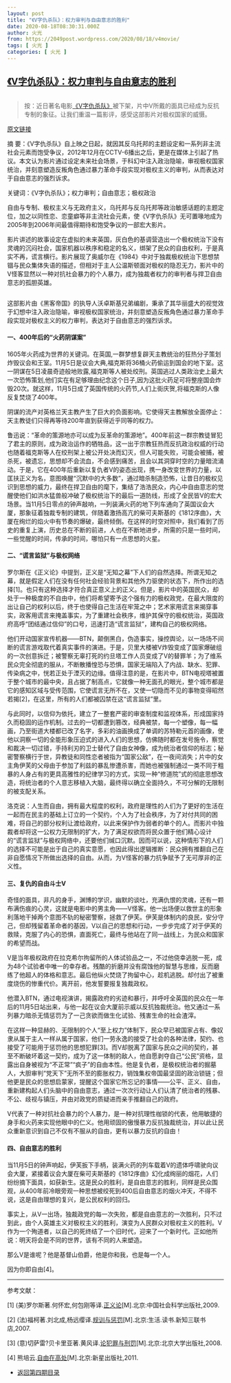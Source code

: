 ```yaml
---
layout: post
title: "《V字仇杀队》：权力审判与自由意志的胜利"
date: 2020-08-18T08:30:31.000Z
author: 火光
from: https://2049post.wordpress.com/2020/08/18/v4movie/
tags: [ 火光 ]
categories: [ 火光 ]
---
```

<!--1597739431000-->
[《V字仇杀队》：权力审判与自由意志的胜利](https://2049post.wordpress.com/2020/08/18/v4movie/)
------

<div>
<figure class="wp-block-image"><img src="https://telegra.ph/file/a6a7a26031329d85313f2.png" alt="" /></figure><blockquote class="wp-block-quote"><p>按：近日著名电影<a href="F138BBF5F48FB8BAED9C7899B4C109B14BC04D27" target="_blank" rel="noreferrer noopener">《V字仇杀队》</a>被下架，片中V所戴的面具已经成为反抗专制的象征。让我们重温一篇影评，感受这部影片对极权国家的威慑。</p></blockquote><p><a href="https://web.archive.org/web/20200815082910/http://media.people.com.cn/n/2013/0830/c368610-22752906.html" target="_blank" rel="noreferrer noopener">原文链接</a></p><p>摘 要：《V字仇杀队》自上映之日起，就因其反乌托邦的主题设定和一系列非主流社会元素而饱受争议，2012年12月在CCTV-6播出之后，更是在媒体上引起了热议。本文认为影片通过设定未来社会场景，于科幻中注入政治隐喻，审视极权国家统治，并刻意塑造反叛角色通过暴力革命手段实现对极权主义的审判，从而表达对于自由意志的强烈诉求。</p><p>关键词：《V字仇杀队》；权力审判；自由意志；极权政治</p><p>自由与专制、极权主义与无政府主义，乌托邦与反乌托邦等政治敏感话题的主题定位，加之以同性恋、恋童癖等非主流社会元素，使《V字仇杀队》无可置喙地成为2005年到2006年间最值得期待和饱受争议的一部宏大影片。</p><p>影片讲述的故事设定在虚拟的未来英国，灰白色的基调营造出一个极权统治下没有灵魂的沉闷社会，国家机器以秩序和稳定的名义，绑架了民众的自由权利，于是真实不再，谎言横行。影片展现了奥威尔在《1984》中对于独裁极权统治下思想禁锢与民众集体失语的描述，但相对于主人公温斯顿面对极权的隐忍无力，影片中的V怪客显然以一种对抗社会暴力的个人暴力，成为独裁者权力的审判者与捍卫自由意志的孤胆英雄。</p><figure class="wp-block-image"><img src="https://m.media-amazon.com/images/M/MV5BMjM4NzI0MjcwN15BMl5BanBnXkFtZTgwMzY4OTE1MDI@._V1_SY1000_CR0,0,1501,1000_AL_.jpg" alt="" /></figure><p>这部影片由《黑客帝国》的执导人沃卓斯基兄弟编剧，秉承了其华丽盛大的视觉效于幻想中注入政治隐喻，审视极权国家统治，并刻意塑造反叛角色通过暴力革命手段实现对极权主义的权力审判，表达对于自由意志的强烈诉求。</p><h4 id="一、400年后的“火药阴谋案”"></h4><h4 id="一、400年后的“火药阴谋案”">一、400年后的“火药阴谋案”</h4><p>1605年火药成为世界的关键词。在英国,一群梦想复辟天主教统治的狂热分子策划炸毁议会和王室。11月5日是议会大典,福克斯将36桶火药偷运到国会的地下室。这一阴谋在5日凌晨奇迹般地败露,福克斯等人被处绞刑。英国逃过人类政治史上最大一次恐怖策划,他们实在有足够理由纪念这个日子,因为这批火药足可将整座国会炸毁20次。就这样，11月5日成了英国传统的火药节,人们上街庆贺,将福克斯的人像反复焚烧了400年。</p><p>阴谋的流产对英格兰天主教产生了巨大的负面影响。它使得天主教解放全面停止：天主教徒们只得再等待200年直到获得近乎同等的权力。</p><p>鲁迅说：“革命的策源地亦可以成为反革命的策源地”。400年前这一群宗教徒冒犯了君主的原则，成为政治运作的牺牲品，这一出于宗教狂热而反抗政治权威的行动也随着福克斯等人在绞刑架上被公开处决而幻灭，但人可能失败，可能会被捕，被杀死，被遗忘，思想却不会流血，不会感到痛苦，且会以其洞穿时空的力量暗流涌动。于是，它在400年后重新以复仇者V的姿态出现，携一身改变世界的力量，以匡扶正义为名，意图唤醒“沉默中的大多数”，通过暗杀制造恐怖，让昔日的极权见识到思想的威力，最终在捍卫自由的麾下，集结了浩浩民众，内心中自由意志的觉醒使他们如洪水猛兽般冲破了极权统治下的最后一道防线，形成了全民皆V的宏大场景。当11月5日零点的钟声敲响，一列装满火药的地下列车通向了英国议会大厦，那象征着独裁专制的建筑，伴随着激扬高亢的柴可夫斯基的《1812序曲》，大厦在绚烂的焰火中有节奏的爆破，最终倾倒。在这样的时空对照中，我们看到了历史的重复上演，历史总在不断的前进，人也在不断地进步，所需的只是一些时间，一些觉醒的时间，传承的时间，哪怕只有一点思想的火星。</p><h4 id="二、“谎言监狱”与极权网络"></h4><h4 id="二、“谎言监狱”与极权网络">二、“谎言监狱”与极权网络</h4><p>罗尔斯在《正义论》中提到，正义是“无知之幕”下人们的自然选择。所谓无知之幕，就是假定人们在没有任何社会经验背景和其他外力驱使的状态下，所作出的选择[1]。也只有这种选择才符合真正意义上的正义。但是，影片中的英国民众，却处于一种极度的不自由中，他们将希望寄予这个强有力的极权政党，在最大限度的出让自己的权利以后，终于也使得自己生活在牢笼之中；艺术家用谎言来揭穿事实，政客用谎言来掩盖事实，为了重建社会秩序，维护其保守的极权统治，英国政府高呼“团结通过信仰”的口号，迅速打造“谎言监狱”，建构自己的极权网络。</p><p>他们开动国家宣传机器——BTN，颠倒黑白，伪造事实，操控舆论，以一场场不间断的谎言游戏取代着真实事件的演进。于是，贝里大楼被V炸毁变成了国家爆破组的一次创意拆迁；被警察无辜打死的约旦塔工作人员变成了V的替罪羊；为了维系民众完全彻底的服从，不断散播惶恐与恐惧，国家无端陷入了内战、缺水、犯罪、传染病之中，恍若正处于湮灭的边缘。值得注意的是，在影片中，BTN电视塔被置于整个城市的最中央，且占据了制高点，它就像一种无面孔的眼光，整个城市都是它的感知区域与受传范围，它使谎言无所不在，又使一切隐而不见的事物变得昭然若揭[2]，在这里，所有的人们都被囚禁在这“谎言监狱”里。</p><p>与此同时，以信仰为依托，建立了一整套严密的审查制度和监视体系，形成国家持久而稳固的运作机制。过去的一切都遭到篡改，经典被禁，每一个塑像，每一幅画，乃至街道大楼都已改了名字，多彩的油画换成了单调的苏特勒元首的画像，使他以洞察一切的全能形象压迫式的进入人们的思想，仿佛随时都在发号施令，察觉和裁决一切过错，手持利刃的卫士替代了自由女神像，成为统治者信仰的标志；秘密警察横行于世，异教徒和同性恋者被指为“国家公敌”，在一夜间消失；片中的女主角伊芙的父母由于参加了利兹的暴乱惨遭杀害，而她也被强制通过一类不同于粗暴的人身占有的更具高雅性的纪律学习的方式，实现一种“修道院”式的彻底思想改造，将统治者的个人意志移植入大脑，最终得以确立全面持久，不可分解的无限制的被支配关系。</p><p>洛克说：人生而自由，拥有最大程度的权利，政府是理性的人们为了更好的生活在一起而在民主的基础上订立的一个契约，个人为了社会秩序，为了对付共同的困难，将自己的部分权利让渡给政府，以此来保护作为弱者的单个的人。而影片中独裁者却将这一公权力无限制的扩大，为了满足权欲而将民众置于他们精心设计的“谎言监狱”与极权网络中，还要他们缄口沉默。因而可以说，这种情形下的人们的选择不可能是出于自己的真实意愿，也因此得出逻辑推断：民众拥有推翻自己在非自愿情况下所做出选择的自由。从而，为V怪客的暴力抗争赋予了无可厚非的正义性。</p><h4 id="三、复仇的自由斗士V"></h4><h4 id="三、复仇的自由斗士V">三、复仇的自由斗士V</h4><p>奇怪的面具，非凡的身手，渊博的学识，幽默的谈吐，充满仇恨的灵魂，还有一颗布满伤痕的心灵，这就是电影中的男主角——V怪客。他一出场便以救世主的形象利落地干掉两个意图不轨的秘密警察，拯救了伊芙。伊芙是体制内的良民，安分守己，但却残留着革命者的基因，V以自己的思想和行动，一步步完成了对于伊芙的救赎，克服了内心的恐惧，直面死亡，最终与他站在了同一战线上，为民众和国家的希望而战。</p><p>V是当年极权政府在拉克希尔拘留所的人体试验品之一，不过他侥幸逃脱一死，成为48个试验者中唯一的幸存者。残酷的折磨并没有腐蚀他的智慧与思维，反而磨练了他超人的体格和意志。最后他纵火焚烧了拘留中心，趁机逃脱。却付出了被重度烧伤的惨重代价。离开前，他发誓要报复独裁政权。</p><p>他潜入BTN，通过电视演讲，揭露政府的劣迹和暴行，并呼吁全英国的民众在一年后的11月5日站出来，与他一起在议会大厦前示威以反抗独裁统治。他又通过一系列暴力暗杀无情惩罚为了一己贪欲而做生化试验、残害生命的社会渣滓。</p><p>在这样一种显赫的、无限制的个人“至上权力”体制下，民众早已被国家占有、像奴隶从属于主人一样从属于国家，他们一劳永逸的接受了社会的各种法律，契约、也接受了可能用于惩罚他的思想犯罪[3]。而V却脱离了国家与民众之间的契约，甚至不断破坏着这一契约，成为了这一体制的敌人，他自愿剥夺自己“公民”资格，显露出自身被视为“不正常”“疯子”的自由本性。他是复仇者，是极权统治者的掘墓人，大胆审判“党天下”无所不至的膨胀权力，销蚀集权帝国最坚固的政治锁链；但他更是民众的思想启蒙家，提醒这个国家它所忘记的事情——公平、正义、自由，重新建构起人们头脑中的自由意志，通过一次次行动让人们认清了统治者的残暴、不公、歧视与镇压，并由对政党的质疑进而亲手推翻自己的政府。</p><p>V代表了一种对抗社会暴力的个人暴力，是一种对抗理性枷锁的代表，他用敏捷的身手和火药来实现他眼中的仁义。他用顽固的傲慢暴力反抗独裁统治，并以此让民众重新意识到自己不仅有不服从的自由，更有以暴力反抗的自由！</p><h4 id="四、自由意志的胜利"></h4><h4 id="四、自由意志的胜利">四、自由意志的胜利</h4><p>当11月5日的钟声响起，伊芙扳下手柄，装满火药的列车载着V的遗体呼啸驶向议会大厦，紧接着议会大厦在柴可夫斯基的《1812序曲》幻化成绚丽的烟花，人们纷纷摘下面具，如获新生。这是民众的胜利，是自由意志的胜利，同样是民众围观，从400年前冷眼旁观一种思想被绞死到400后自由意志的烟火冲天，不得不说，这是自由理想的复兴，是公民权利的回归。</p><p>事实上，从V一出场，独裁政党的每一次失败，都是自由意志的一次胜利，只不过到此，由个人英雄主义对极权主义的胜利，演变为人民群众对极权主义的胜利。V作为一个殉道者，以自己的死终结了一个旧时代，迎来了一个新时代。正如他所说：明天将会是不同的世界，该有不同的人来塑造。</p><p>那么V是谁呢？他是基督山伯爵，他是你和我，也是每一个人。</p><p>因为你即自由[4]。</p><hr class="wp-block-separator" /><p>参考文献：</p><p>[1] (美)罗尔斯著.何怀宏,何包刚等译.<a href="https://b-ok.cc/book/5347108/73dc35" target="_blank" rel="noreferrer noopener">正义论</a>[M].北京:中国社会科学出版社,2009.</p><p>[2] (法)福柯著.刘北成,杨远缨译.<a href="https://b-ok.cc/book/5346925/2cc33d" target="_blank" rel="noreferrer noopener">规训与惩罚</a>[M].北京:生活.读书.新知三联书店,2007.</p><p>[3] (意)切萨雷?贝卡里亚著.黄风译.<a href="https://b-ok.cc/book/5509230/f308b2" target="_blank" rel="noreferrer noopener">论犯罪与刑罚</a>[M].北京:北京大学出版社,2008.</p><p>[4] 熊培云.<a rel="noreferrer noopener" href="https://b-ok.cc/book/5712415/780eda" target="_blank">自由在高处</a>[M].北京:新星出版社,2011.</p><nav  class="wp-block-navigation" ><ul class="wp-block-navigation__container"><li class="wp-block-navigation-link"><a class="wp-block-navigation-link__content"  href="https://2049post.wordpress.com/v4index/"><span class="wp-block-navigation-link__label">返回第四期目录</span></a></li></ul></nav>
</div>
